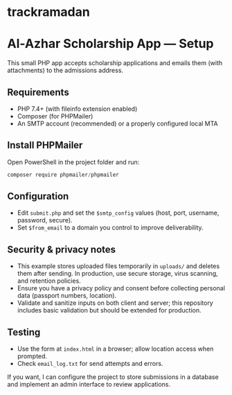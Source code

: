 # trackramadan

# Al-Azhar Scholarship App — Setup

This small PHP app accepts scholarship applications and emails them (with attachments) to the admissions address.

## Requirements
- PHP 7.4+ (with fileinfo extension enabled)
- Composer (for PHPMailer)
- An SMTP account (recommended) or a properly configured local MTA

## Install PHPMailer

Open PowerShell in the project folder and run:

```powershell
composer require phpmailer/phpmailer
```

## Configuration
- Edit `submit.php` and set the `$smtp_config` values (host, port, username, password, secure).
- Set `$from_email` to a domain you control to improve deliverability.

## Security & privacy notes
- This example stores uploaded files temporarily in `uploads/` and deletes them after sending. In production, use secure storage, virus scanning, and retention policies.
- Ensure you have a privacy policy and consent before collecting personal data (passport numbers, location).
- Validate and sanitize inputs on both client and server; this repository includes basic validation but should be extended for production.

## Testing
- Use the form at `index.html` in a browser; allow location access when prompted.
- Check `email_log.txt` for send attempts and errors.

If you want, I can configure the project to store submissions in a database and implement an admin interface to review applications.
